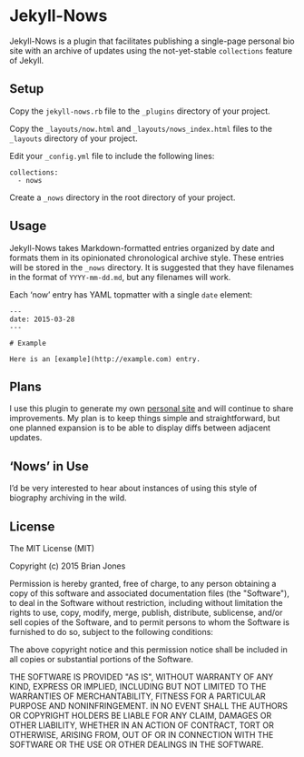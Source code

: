 # Jekyll-Nows

Jekyll-Nows is a plugin that facilitates publishing a single-page personal bio site with an archive of updates using the not-yet-stable `collections` feature of Jekyll.

## Setup

Copy the `jekyll-nows.rb` file to the `_plugins` directory of your project.

Copy the `_layouts/now.html` and `_layouts/nows_index.html` files to the `_layouts` directory of your project.

Edit your `_config.yml` file to include the following lines:

```
collections:
  - nows
```

Create a `_nows` directory in the root directory of your project.

## Usage

Jekyll-Nows takes Markdown-formatted entries organized by date and formats them in its opinionated chronological archive style. These entries will be stored in the `_nows` directory. It is suggested that they have filenames in the format of `YYYY-mm-dd.md`, but any filenames will work.

Each ‘now’ entry has YAML topmatter with a single `date` element:

```
---
date: 2015-03-28
---

# Example

Here is an [example](http://example.com) entry.
```

## Plans

I use this plugin to generate my own [personal site](http://brianjon.es) and will continue to share improvements. My plan is to keep things simple and straightforward, but one planned expansion is to be able to display diffs between adjacent updates.

## ‘Nows’ in Use

I’d be very interested to hear about instances of using this style of biography archiving in the wild.

## License

The MIT License (MIT)

Copyright (c) 2015 Brian Jones

Permission is hereby granted, free of charge, to any person obtaining a copy of this software and associated documentation files (the "Software"), to deal in the Software without restriction, including without limitation the rights to use, copy, modify, merge, publish, distribute, sublicense, and/or sell copies of the Software, and to permit persons to whom the Software is furnished to do so, subject to the following conditions:

The above copyright notice and this permission notice shall be included in all
copies or substantial portions of the Software.

THE SOFTWARE IS PROVIDED "AS IS", WITHOUT WARRANTY OF ANY KIND, EXPRESS OR IMPLIED, INCLUDING BUT NOT LIMITED TO THE WARRANTIES OF MERCHANTABILITY, FITNESS FOR A PARTICULAR PURPOSE AND NONINFRINGEMENT. IN NO EVENT SHALL THE AUTHORS OR COPYRIGHT HOLDERS BE LIABLE FOR ANY CLAIM, DAMAGES OR OTHER LIABILITY, WHETHER IN AN ACTION OF CONTRACT, TORT OR OTHERWISE, ARISING FROM, OUT OF OR IN CONNECTION WITH THE SOFTWARE OR THE USE OR OTHER DEALINGS IN THE SOFTWARE.
